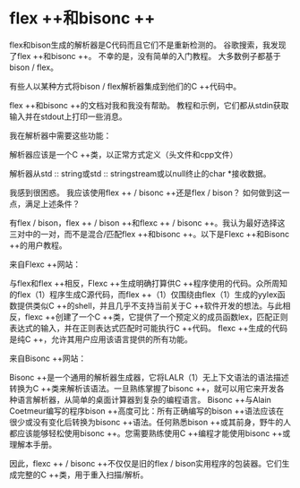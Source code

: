 # flex ++和bisonc ++




flex和bison生成的解析器是C代码而且它们不是重新检测的。 谷歌搜索，我发现了flex ++和bisonc ++。 不幸的是，没有简单的入门教程。 大多数例子都基于bison / flex。 

有些人以某种方式将bison / flex解析器集成到他们的C ++代码中。

flex ++和bisonc ++的文档对我和我没有帮助。 教程和示例，它们都从stdin获取输入并在stdout上打印一些消息。





我在解析器中需要这些功能：

解析器应该是一个C ++类，以正常方式定义（头文件和cpp文件）

解析器从std :: string或std :: stringstream或以null终止的char *接收数据。

我感到很困惑。 我应该使用flex ++ / bisonc ++还是flex / bison？ 如何做到这一点，满足上述条件？










有flex / bison，flex ++ / bison ++和flexc ++ / bisonc ++。我认为最好选择这三对中的一对，而不是混合/匹配flex ++和bisonc ++。以下是Flexc ++和Bisonc ++的用户教程。

来自Flexc ++网站：

与flex和flex ++相反，Flexc ++生成明确打算供C ++程序使用的代码。众所周知的flex（1）程序生成C源代码，而flex ++（1）仅围绕由flex（1）生成的yylex函数提供类似C ++的shell，并且几乎不支持当前关于C ++软件开发的想法。与此相反，flexc ++创建了一个C ++类，它提供了一个预定义的成员函数lex，匹配正则表达式的输入，并在正则表达式匹配时可能执行C ++代码。 flexc ++生成的代码是纯C ++，允许其用户应用该语言提供的所有功能。

来自Bisonc ++网站：

Bisonc ++是一个通用的解析器生成器，它将LALR（1）无上下文语法的语法描述转换为C ++类来解析该语法。一旦熟练掌握了bisonc ++，就可以用它来开发各种语言解析器，从简单的桌面计算器到复杂的编程语言。 Bisonc ++与Alain Coetmeur编写的程序bison ++高度可比：所有正确编写的bison ++语法应该在很少或没有变化后转换为bisonc ++语法。任何熟悉bison ++或其前身，野牛的人都应该能够轻松使用bisonc ++。您需要熟练使用C ++编程才能使用bisonc ++或理解本手册。

因此，flexc ++ / bisonc ++不仅仅是旧的flex / bison实用程序的包装器。它们生成完整的C ++类，用于重入扫描/解析。


















